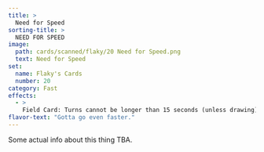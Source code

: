 ```yaml
---
title: >
  Need for Speed
sorting-title: >
  NEED FOR SPEED
image: 
  path: cards/scanned/flaky/20 Need for Speed.png
  text: Need for Speed
set:
  name: Flaky's Cards
  number: 20
category: Fast
effects: 
  - >
    Field Card: Turns cannot be longer than 15 seconds (unless drawing) (destroys itself after 3 rounds)
flavor-text: "Gotta go even faster."
---
```

Some actual info about this thing TBA.
